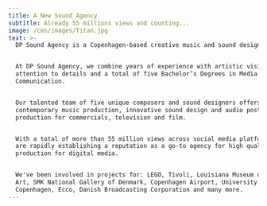 ```yaml
---
title: A New Sound Agency
subtitle: Already 55 millions views and counting...
image: /cms/images/Titan.jpg
text: >-
  DP Sound Agency is a Copenhagen-based creative music and sound design agency.


  At DP Sound Agency, we combine years of experience with artistic vision,
  attention to details and a total of five Bachelor’s Degrees in Media Sonic
  Communication.


  Our talented team of five unique composers and sound designers offers
  contemporary music production, innovative sound design and audio post
  production for commercials, television and film.


  With a total of more than 55 million views across social media platforms, we
  are rapidly establishing a reputation as a go-to agency for high quality sound
  production for digital media.


  We've been involved in projects for: LEGO, Tivoli, Louisiana Museum of Modern
  Art, SMK National Gallery of Denmark, Copenhagen Airport, University of
  Copenhagen, Ecco, Danish Broadcasting Corporation and many more.
---
```








































































